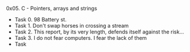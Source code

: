 0x05. C - Pointers, arrays and strings
- Task 0. 98 Battery st.
- Task 1. Don't swap horses in crossing a stream
- Task 2. This report, by its very length, defends itself against the risk...
- Task 3. I do not fear computers. I fear the lack of them
- Task 